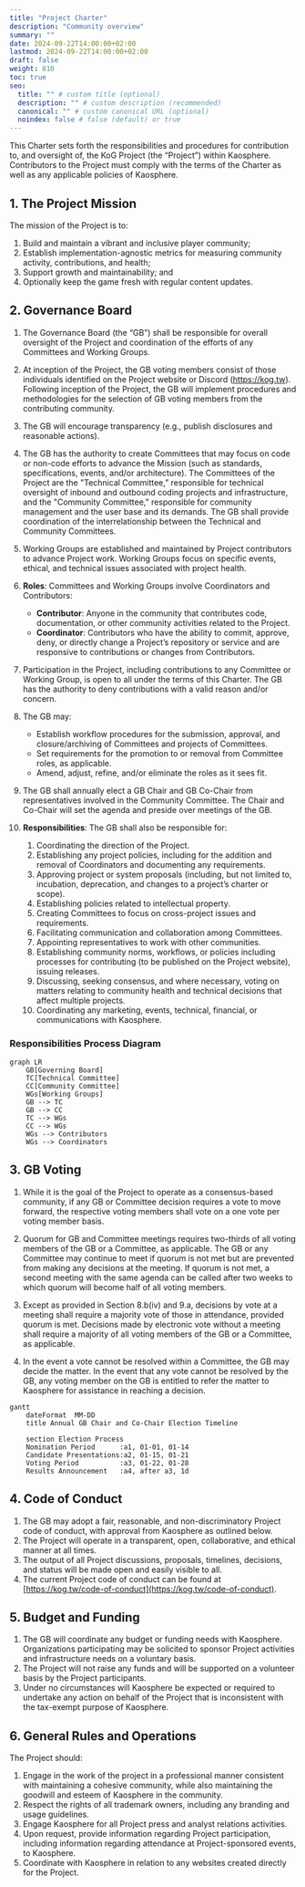 ```yaml
---
title: "Project Charter"
description: "Community overview"
summary: ""
date: 2024-09-22T14:00:00+02:00
lastmod: 2024-09-22T14:00:00+02:00
draft: false
weight: 810
toc: true
seo:
  title: "" # custom title (optional)
  description: "" # custom description (recommended)
  canonical: "" # custom canonical URL (optional)
  noindex: false # false (default) or true
---
```


This Charter sets forth the responsibilities and procedures for contribution to, and oversight of, the KoG Project (the “Project”) within Kaosphere. Contributors to the Project must comply with the terms of the Charter as well as any applicable policies of Kaosphere.

## 1. The Project Mission

The mission of the Project is to:

1. Build and maintain a vibrant and inclusive player community;
2. Establish implementation-agnostic metrics for measuring community activity, contributions, and health;
3. Support growth and maintainability; and
4. Optionally keep the game fresh with regular content updates.

## 2. Governance Board

1. The Governance Board (the “GB”) shall be responsible for overall oversight of the Project and coordination of the efforts of any Committees and Working Groups.

2. At inception of the Project, the GB voting members consist of those individuals identified on the Project website or Discord (https://kog.tw). Following inception of the Project, the GB will implement procedures and methodologies for the selection of GB voting members from the contributing community.

3. The GB will encourage transparency (e.g., publish disclosures and reasonable actions).

4. The GB has the authority to create Committees that may focus on code or non-code efforts to advance the Mission (such as standards, specifications, events, and/or architecture). The Committees of the Project are the "Technical Committee,” responsible for technical oversight of inbound and outbound coding projects and infrastructure, and the "Community Committee,” responsible for community management and the user base and its demands. The GB shall provide coordination of the interrelationship between the Technical and Community Committees.

5. Working Groups are established and maintained by Project contributors to advance Project work. Working Groups focus on specific events, ethical, and technical issues associated with project health.

6. **Roles**: Committees and Working Groups involve Coordinators and Contributors:

   - **Contributor**: Anyone in the community that contributes code, documentation, or other community activities related to the Project.
   - **Coordinator**: Contributors who have the ability to commit, approve, deny, or directly change a Project’s repository or service and are responsive to contributions or changes from Contributors.

7. Participation in the Project, including contributions to any Committee or Working Group, is open to all under the terms of this Charter. The GB has the authority to deny contributions with a valid reason and/or concern.

8. The GB may:

   - Establish workflow procedures for the submission, approval, and closure/archiving of Committees and projects of Committees.
   - Set requirements for the promotion to or removal from Committee roles, as applicable.
   - Amend, adjust, refine, and/or eliminate the roles as it sees fit.

9. The GB shall annually elect a GB Chair and GB Co-Chair from representatives involved in the Community Committee. The Chair and Co-Chair will set the agenda and preside over meetings of the GB.

10. **Responsibilities**: The GB shall also be responsible for:

    1. Coordinating the direction of the Project.
    2. Establishing any project policies, including for the addition and removal of Coordinators and documenting any requirements.
    3. Approving project or system proposals (including, but not limited to, incubation, deprecation, and changes to a project’s charter or scope).
    4. Establishing policies related to intellectual property.
    5. Creating Committees to focus on cross-project issues and requirements.
    6. Facilitating communication and collaboration among Committees.
    7. Appointing representatives to work with other communities.
    8. Establishing community norms, workflows, or policies including processes for contributing (to be published on the Project website), issuing releases.
    9. Discussing, seeking consensus, and where necessary, voting on matters relating to community health and technical decisions that affect multiple projects.
    10. Coordinating any marketing, events, technical, financial, or communications with Kaosphere.

### Responsibilities Process Diagram

```kroki {type=mermaid}
graph LR
    GB[Governing Board]
    TC[Technical Committee]
    CC[Community Committee]
    WGs[Working Groups]
    GB --> TC
    GB --> CC
    TC --> WGs
    CC --> WGs
    WGs --> Contributors
    WGs --> Coordinators
```

## 3. GB Voting

1. While it is the goal of the Project to operate as a consensus-based community, if any GB or Committee decision requires a vote to move forward, the respective voting members shall vote on a one vote per voting member basis.

2. Quorum for GB and Committee meetings requires two-thirds of all voting members of the GB or a Committee, as applicable. The GB or any Committee may continue to meet if quorum is not met but are prevented from making any decisions at the meeting. If quorum is not met, a second meeting with the same agenda can be called after two weeks to which quorum will become half of all voting members.

3. Except as provided in Section 8.b(iv) and 9.a, decisions by vote at a meeting shall require a majority vote of those in attendance, provided quorum is met. Decisions made by electronic vote without a meeting shall require a majority of all voting members of the GB or a Committee, as applicable.

4. In the event a vote cannot be resolved within a Committee, the GB may decide the matter. In the event that any vote cannot be resolved by the GB, any voting member on the GB is entitled to refer the matter to Kaosphere for assistance in reaching a decision.

```kroki {type=mermaid}
gantt
    dateFormat  MM-DD
    title Annual GB Chair and Co-Chair Election Timeline

    section Election Process
    Nomination Period      :a1, 01-01, 01-14
    Candidate Presentations:a2, 01-15, 01-21
    Voting Period          :a3, 01-22, 01-28
    Results Announcement   :a4, after a3, 1d
```

## 4. Code of Conduct

1. The GB may adopt a fair, reasonable, and non-discriminatory Project code of conduct, with approval from Kaosphere as outlined below.
2. The Project will operate in a transparent, open, collaborative, and ethical manner at all times.
3. The output of all Project discussions, proposals, timelines, decisions, and status will be made open and easily visible to all.
4. The current Project code of conduct can be found at [https://kog.tw/code-of-conduct](https://kog.tw/code-of-conduct).

## 5. Budget and Funding

1. The GB will coordinate any budget or funding needs with Kaosphere. Organizations participating may be solicited to sponsor Project activities and infrastructure needs on a voluntary basis.
2. The Project will not raise any funds and will be supported on a volunteer basis by the Project participants.
3. Under no circumstances will Kaosphere be expected or required to undertake any action on behalf of the Project that is inconsistent with the tax-exempt purpose of Kaosphere.

## 6. General Rules and Operations

The Project should:

1. Engage in the work of the project in a professional manner consistent with maintaining a cohesive community, while also maintaining the goodwill and esteem of Kaosphere in the community.
2. Respect the rights of all trademark owners, including any branding and usage guidelines.
3. Engage Kaosphere for all Project press and analyst relations activities.
4. Upon request, provide information regarding Project participation, including information regarding attendance at Project-sponsored events, to Kaosphere.
5. Coordinate with Kaosphere in relation to any websites created directly for the Project.

